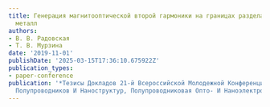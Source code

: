 ```yaml
---
title: Генерация магнитооптической второй гармоники на границах раздела ферромагненик/тяжёлый
  металл
authors:
- В. В. Радовская
- Т. В. Мурзина
date: '2019-11-01'
publishDate: '2025-03-15T17:36:10.675922Z'
publication_types:
- paper-conference
publication: '*Тезисы Докладов 21-й Всероссийской Молодежной Конференции dqфизика
  Полупроводников И Наноструктур, Полупроводниковая Опто- И Наноэлектроникаdq*'
---
```

